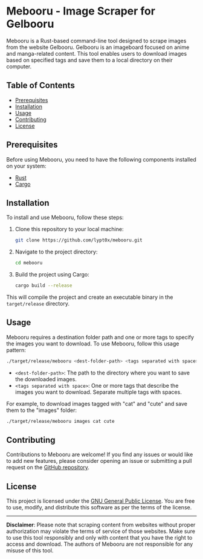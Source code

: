 # Mebooru - Image Scraper for Gelbooru

Mebooru is a Rust-based command-line tool designed to scrape images from the website Gelbooru. Gelbooru is an imageboard focused on anime and manga-related content. This tool enables users to download images based on specified tags and save them to a local directory on their computer.

## Table of Contents

- [Prerequisites](#prerequisites)
- [Installation](#installation)
- [Usage](#usage)
- [Contributing](#contributing)
- [License](#license)

## Prerequisites

Before using Mebooru, you need to have the following components installed on your system:

- [Rust](https://www.rust-lang.org/tools/install)
- [Cargo](https://doc.rust-lang.org/cargo/getting-started/installation.html)

## Installation

To install and use Mebooru, follow these steps:

1. Clone this repository to your local machine:

   ```bash
   git clone https://github.com/lypt0x/mebooru.git
   ```

2. Navigate to the project directory:

   ```bash
   cd mebooru
   ```

3. Build the project using Cargo:

   ```bash
   cargo build --release
   ```

This will compile the project and create an executable binary in the `target/release` directory.

## Usage

Mebooru requires a destination folder path and one or more tags to specify the images you want to download. To use Mebooru, follow this usage pattern:

```bash
./target/release/mebooru <dest-folder-path> <tags separated with space>
```

- `<dest-folder-path>`: The path to the directory where you want to save the downloaded images.
- `<tags separated with space>`: One or more tags that describe the images you want to download. Separate multiple tags with spaces.

For example, to download images tagged with "cat" and "cute" and save them to the "images" folder:

```bash
./target/release/mebooru images cat cute
```

## Contributing

Contributions to Mebooru are welcome! If you find any issues or would like to add new features, please consider opening an issue or submitting a pull request on the [GitHub repository](https://github.com/lypt0x/mebooru).
## License

This project is licensed under the [GNU General Public License](LICENSE). You are free to use, modify, and distribute this software as per the terms of the license.

---

**Disclaimer**: Please note that scraping content from websites without proper authorization may violate the terms of service of those websites. Make sure to use this tool responsibly and only with content that you have the right to access and download. The authors of Mebooru are not responsible for any misuse of this tool.